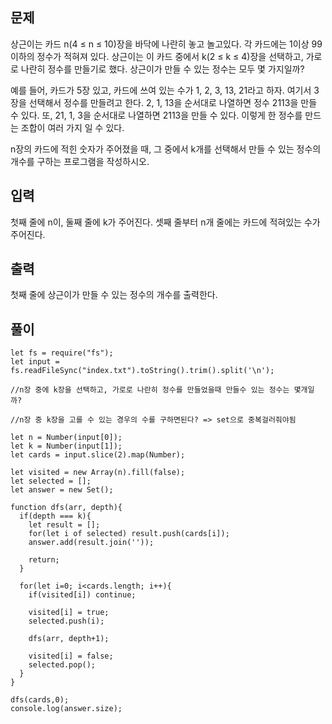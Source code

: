 ## 문제

상근이는 카드 n(4 ≤ n ≤ 10)장을 바닥에 나란히 놓고 놀고있다. 각 카드에는 1이상 99이하의 정수가 적혀져 있다. 상근이는 이 카드 중에서 k(2 ≤ k ≤ 4)장을 선택하고, 가로로 나란히 정수를 만들기로 했다. 상근이가 만들 수 있는 정수는 모두 몇 가지일까?

예를 들어, 카드가 5장 있고, 카드에 쓰여 있는 수가 1, 2, 3, 13, 21라고 하자. 여기서 3장을 선택해서 정수를 만들려고 한다. 2, 1, 13을 순서대로 나열하면 정수 2113을 만들 수 있다. 또, 21, 1, 3을 순서대로 나열하면 2113을 만들 수 있다. 이렇게 한 정수를 만드는 조합이 여러 가지 일 수 있다.

n장의 카드에 적힌 숫자가 주어졌을 때, 그 중에서 k개를 선택해서 만들 수 있는 정수의 개수를 구하는 프로그램을 작성하시오.

## 입력

첫째 줄에 n이, 둘째 줄에 k가 주어진다. 셋째 줄부터 n개 줄에는 카드에 적혀있는 수가 주어진다.

## 출력

첫째 줄에 상근이가 만들 수 있는 정수의 개수를 출력한다.

## 풀이

```
let fs = require("fs");
let input = fs.readFileSync("index.txt").toString().trim().split('\n');

//n장 중에 k장을 선택하고, 가로로 나란히 정수를 만들었을때 만들수 있는 정수는 몇개일까?

//n장 중 k장을 고를 수 있는 경우의 수를 구하면된다? => set으로 중복걸러줘야됨

let n = Number(input[0]);
let k = Number(input[1]);
let cards = input.slice(2).map(Number);

let visited = new Array(n).fill(false);
let selected = [];
let answer = new Set();

function dfs(arr, depth){
  if(depth === k){
    let result = [];
    for(let i of selected) result.push(cards[i]);
    answer.add(result.join(''));

    return;
  }

  for(let i=0; i<cards.length; i++){
    if(visited[i]) continue;

    visited[i] = true;
    selected.push(i);

    dfs(arr, depth+1);

    visited[i] = false;
    selected.pop();
  }
}

dfs(cards,0);
console.log(answer.size);
```
